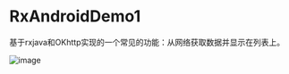 # RxAndroidDemo1
基于rxjava和OKhttp实现的一个常见的功能：从网络获取数据并显示在列表上。


![image](https://github.com/MRYangY/RxAndroidDemo1/tree/master/app/src/main/res/drawable/rxandroid_demo_one.gif)
